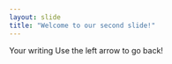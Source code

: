 ```yaml
---
layout: slide
title: "Welcome to our second slide!"
---
```

Your writing
Use the left arrow to go back!
